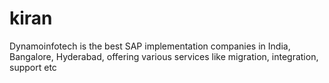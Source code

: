 # kiran
Dynamoinfotech is the best SAP implementation companies in India, Bangalore, Hyderabad, offering various services like migration, integration, support etc
